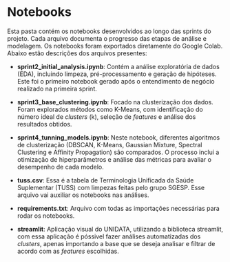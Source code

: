 # Notebooks

Esta pasta contém os notebooks desenvolvidos ao longo das sprints do projeto. Cada arquivo documenta o progresso das etapas de análise e modelagem. Os notebooks foram exportados diretamente do Google Colab. Abaixo estão descrições dos arquivos presentes:

- **sprint2_initial_analysis.ipynb**: Contém a análise exploratória de dados (EDA), incluindo limpeza, pré-processamento e geração de hipóteses. Este foi o primeiro notebook gerado após o entendimento de negócio realizado na primeira sprint.

- **sprint3_base_clustering.ipynb**: Focado na clusterização dos dados. Foram explorados métodos como K-Means, com identificação do número ideal de *clusters* (k), seleção de *features* e análise dos resultados obtidos.

- **sprint4_tunning_models.ipynb**: Neste notebook, diferentes algoritmos de clusterização (DBSCAN, K-Means, Gaussian Mixture, Spectral Clustering e Affinity Propagation) são comparados. O processo inclui a otimização de hiperparâmetros e análise das métricas para avaliar o desempenho de cada modelo.

- **tuss.csv**: Essa é a tabela de Terminologia Unificada da Saúde Suplementar (TUSS) com limpezas feitas pelo grupo SGESP. Esse arquivo vai auxiliar os notebooks nas análises.

- **requirements.txt**: Arquivo com todas as importações necessárias para rodar os notebooks.

- **streamlit**: Aplicação visual do UNIDATA, utilizando a biblioteca streamlit, com essa aplicação é póssivel fazer análises automatizadas dos *clusters*, apenas importando a base que se deseja analisar e filtrar de acordo com as *features* escolhidas.